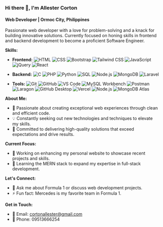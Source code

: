 ### Hi there 👋, I'm Allester Corton

#### Web Developer | Ormoc City, Philippines
Passionate web developer with a love for problem-solving and a knack for building innovative solutions. Currently focused on honing skills in frontend and backend development to become a proficient Software Engineer.

**Skills:**
- **Frontend:** 
  ![HTML](https://img.shields.io/badge/HTML-5-orange?style=flat-square&logo=html5)
  ![CSS](https://img.shields.io/badge/CSS-3-blue?style=flat-square&logo=css3)
  ![Bootstrap](https://img.shields.io/badge/Bootstrap-5-purple?style=flat-square&logo=bootstrap)
  ![Tailwind CSS](https://img.shields.io/badge/Tailwind_CSS-2-green?style=flat-square&logo=tailwind-css)
  ![JavaScript](https://img.shields.io/badge/JavaScript-ES6-yellow?style=flat-square&logo=javascript)
  ![jQuery](https://img.shields.io/badge/jQuery-3-blue?style=flat-square&logo=jquery)
  ![React](https://img.shields.io/badge/React-17-blue?style=flat-square&logo=react)
  
- **Backend:** 
  ![C](https://img.shields.io/badge/C-11-blue?style=flat-square&logo=c)
  ![PHP](https://img.shields.io/badge/PHP-8.0-blue?style=flat-square&logo=php)
  ![Python](https://img.shields.io/badge/Python-3.9-blue?style=flat-square&logo=python)
  ![SQL](https://img.shields.io/badge/SQL-MySQL-blue?style=flat-square&logo=mysql)
  ![Node.js](https://img.shields.io/badge/Node.js-14-green?style=flat-square&logo=node.js)
  ![MongoDB](https://img.shields.io/badge/MongoDB-4.4-green?style=flat-square&logo=mongodb)
  ![Laravel](https://img.shields.io/badge/Laravel-10-red?style=flat-square&logo=laravel)
  
- **Tools:** 
  ![Git](https://img.shields.io/badge/Git-2-black?style=flat-square&logo=git)
  ![GitHub](https://img.shields.io/badge/GitHub-2.0-black?style=flat-square&logo=github)
  ![VS Code](https://img.shields.io/badge/VS_Code-1-blue?style=flat-square&logo=visual-studio-code)
  ![MySQL Workbench](https://img.shields.io/badge/MySQL_Workbench-8-blue?style=flat-square&logo=mysql)
  ![Postman](https://img.shields.io/badge/Postman-8-orange?style=flat-square&logo=postman)
  ![Laragon](https://img.shields.io/badge/Laragon-4.0.16-orange?style=flat-square&logo=laragon)
  ![GitHub Desktop](https://img.shields.io/badge/GitHub_Desktop-2.8.4-black?style=flat-square&logo=github)
  ![Vercel](https://img.shields.io/badge/Vercel-2.0-black?style=flat-square&logo=vercel)
  ![Node.js](https://img.shields.io/badge/Node.js-14-green?style=flat-square&logo=node.js)
  ![MongoDB Atlas](https://img.shields.io/badge/MongoDB_Atlas-4.4-green?style=flat-square&logo=mongodb)

**About Me:**
- 🚀 Passionate about creating exceptional web experiences through clean and efficient code.
- 💡 Constantly seeking out new technologies and techniques to elevate my skills.
- 🌟 Committed to delivering high-quality solutions that exceed expectations and drive results.

**Current Focus:**
- 🔭 Working on enhancing my personal website to showcase recent projects and skills.
- 🌱 Learning the MERN stack to expand my expertise in full-stack development.

**Let's Connect:**
- 💬 Ask me about Formula 1 or discuss web development projects.
- ⚡ Fun fact: Mercedes is my favorite team in Formula 1.

**Get in Touch:**
- 📧 Email: cortonallester@gmail.com
- 📱 Phone: 09513666254
